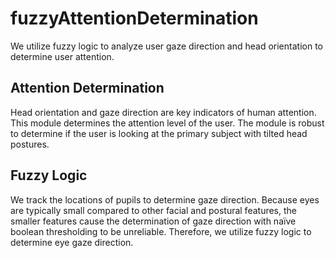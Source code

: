 # fuzzyAttentionDetermination
We utilize fuzzy logic to analyze user gaze direction and head orientation to determine user attention. 

## Attention Determination
Head orientation and gaze direction are key indicators of human attention. This module determines the attention level of the user. The module is robust to determine if the user is looking at the primary subject with tilted head postures.

## Fuzzy Logic
We track the locations of pupils to determine gaze direction. Because eyes are typically small compared to other facial and postural features, the smaller features cause the determination of gaze direction with naïve boolean thresholding to be unreliable. Therefore, we utilize fuzzy logic to determine eye gaze direction. 
